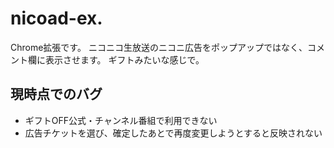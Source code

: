 # nicoad-ex.
Chrome拡張です。
ニコニコ生放送のニコニ広告をポップアップではなく、コメント欄に表示させます。
ギフトみたいな感じで。

## 現時点でのバグ
 - ギフトOFF公式・チャンネル番組で利用できない
 - 広告チケットを選び、確定したあとで再度変更しようとすると反映されない